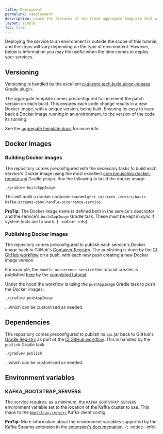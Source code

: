 ```yaml
---
title: Deployment
permalink: /deployment
description: Learn the features of the Creek aggregate template that will help when it comes to deploying your microservices.
layout: single
toc: true
---
```


Deploying the service to an environment is outside the scope of this tutorial, and the steps will vary depending on
the type of environment. However, below is information you may file useful when the time comes to deploy your services.

## Versioning

Versioning is handled by the excellent [pl.allegro.tech.build.axion-release][releasePlugin] Gradle plugin.

The aggregate template comes preconfigured to increment the patch version on each build.
This ensures each code change results in a new Docker image, with a unique version, being built.
Ensuring its easy to trace back a Docker image running in an environment, to the version of the code its running.

See the [aggregate template docs][aggTempVersioning] for more info.

## Docker Images

### Building Docker images

The repository comes preconfigured with the necessary tasks to build each service's Docker image using the
most excellent [com.bmuschko.docker-remote-api][dockerPlugin] Gradle plugin. 
Run the following to build the docker image:

```
./gradlew buildAppImage
```

This will build a docker container named `ghcr.io/creek-service/basic-kafka-streams-demo-handle-occurrence-service`.

**ProTip:** The Docker image name is defined both in the service's descriptor and the service's `buildAppImage`
Gradle task. These must be kept in sync if system tests are to work.
{: .notice--info}

### Publishing Docker images

The repository comes preconfigured to publish each service's Docker image back to GitHub's 
[Container Registry][containerReg]. The publishing is done by the [CI GitHub workflow][buildYml] on a push, 
with each new push creating a new Docker image version.

For example, the `handle-occurrence-service` this tutorial creates is published [here][dockerPackage] by the [completed tutorial][demoGh].

Under the hood the workflow is using the `pushAppImage` Gradle task to push the Docker images:

```
./gradlew pushAppImage
```

...which can be customised as needed.

## Dependencies

The repository comes preconfigured to publish its `api` jar back to GitHub's [Gradle Registry][ghGradleReg] as
part of the [CI GitHub workflow][buildYml].  This is handled by the `publish` Gradle task:

```
./gradlew publish
```

...which can be customised as needed.

## Environment variables

### KAFKA_BOOTSTRAP_SERVERS

The service requires, as a minimum, the `KAFKA_BOOTSTRAP_SERVERS` environment variable set to the location of the Kafka cluster to use. 
This maps to the [`bootstrap.servers`][bootstrapServersDocs] Kafka client config.

**ProTip:** More information about the environment variables supported by the Kafka Streams extension in the
[extension's documentation][kafkaExtEnvVars].
{: .notice--info}

[ghGradleReg]: https://docs.github.com/en/packages/working-with-a-github-packages-registry/working-with-the-gradle-registry
[dockerPlugin]: https://plugins.gradle.org/plugin/com.bmuschko.docker-remote-api
[releasePlugin]: https://plugins.gradle.org/plugin/pl.allegro.tech.build.axion-release
[ghContainers]: https://docs.github.com/en/packages/working-with-a-github-packages-registry/working-with-the-container-registry
[buildYml]: https://github.com/creek-service/aggregate-template/blob/main/.github/workflows/build.yml
[bootstrapServersDocs]: https://kafka.apache.org/documentation/#producerconfigs_bootstrap.servers
[kafkaExtEnvVars]: https://www.creekservice.org/creek-kafka/#system-environment-variables-1
[containerReg]: https://docs.github.com/en/packages/working-with-a-github-packages-registry/working-with-the-container-registry
[demoGh]: https://github.com/creek-service/basic-kafka-streams-demo
[aggTempVersioning]: https://www.creekservice.org/aggregate-template/features/versioning
[dockerPackage]: https://github.com/creek-service/basic-kafka-streams-demo/pkgs/container/basic-kafka-streams-demo-handle-occurrence-service